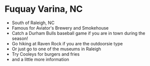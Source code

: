 # Fuquay Varina, NC

- South of Raleigh, NC
- Famous for Aviator's Brewery and Smokehouse
- Catch a Durham Bulls baseball game if you are in town during the season!
- Go hiking at Raven Rock if you are the outdoorsie type
- Or just go to one of the museums in Raleigh
- Try Cooleys for burgers and fries
- and a little more information
